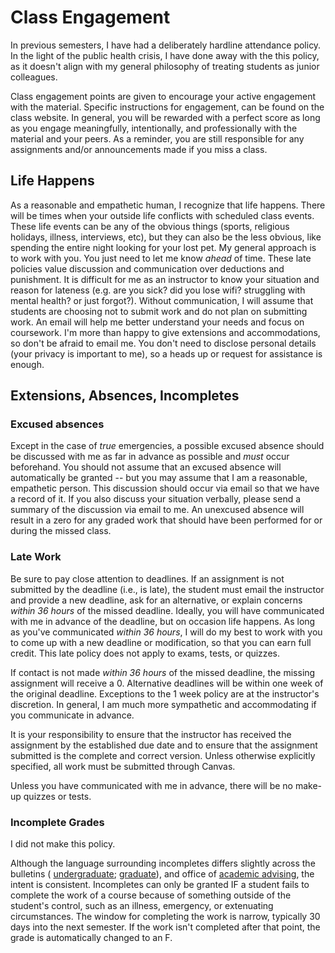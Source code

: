 

# Class Engagement

In previous semesters, I have had a deliberately hardline attendance policy. 
In the light of the public health crisis, I have done away with the this policy, as it doesn't align with my general philosophy of treating students as junior colleagues. 

Class engagement points are given to encourage your active engagement with the material. 
Specific instructions for engagement, can be found on the class website. In general, you will be rewarded with a perfect score as long as you engage meaningfully, intentionally, and professionally with the material and your peers. As a reminder, you are still responsible for any assignments and/or announcements made if you miss a class.


## Life Happens

As a reasonable and empathetic human, I recognize that life happens. 
There will be times when your outside life conflicts with scheduled class events. 
These life events can be any of the obvious things (sports, religious holidays, illness, interviews, etc), but they can also be the less obvious, like spending the entire night looking for your lost pet. 
My general approach is to work with you. You just need to let me know *ahead* of time. 
These late policies value discussion and communication over deductions and punishment. 
It is difficult for me as an instructor to know your situation and reason for lateness (e.g. are you sick? did you lose wifi? struggling with mental health? or just forgot?). 
Without communication, I will assume that students are choosing not to submit work and do not plan on submitting work. 
An email will help me better understand your needs and focus on coursework. 
I'm more than happy to give extensions and accommodations, so don't be afraid to email me. 
You don't need to disclose personal details (your privacy is important to me), so a heads up or request for assistance is enough.


##  Extensions, Absences, Incompletes

### Excused absences

Except in the case of *true* emergencies, a possible excused absence should be discussed with me as far in advance as possible and *must* occur beforehand. 
You should not assume that an excused absence will automatically be granted -- but you may assume that I am a reasonable, empathetic person. 
This discussion should occur via email so that we have a record of it.
If you also discuss your situation verbally, please send a summary of the discussion via email to me. 
An unexcused absence will result in a zero for any graded work that should have been performed for or during the missed class. 


### Late Work

Be sure to pay close attention to deadlines. 
If an assignment is not submitted by the deadline (i.e., is late), the student must email the instructor and provide a new deadline, ask for an alternative, or explain concerns *within 36 hours* of the missed deadline. 
Ideally, you will have communicated with me in advance of the deadline, but on occasion life happens. 
As long as you've communicated *within 36 hours*, I will do my best to work with you to come up with a new deadline or modification, so that you can earn full credit. 
This late policy does not apply to exams, tests, or quizzes.

If contact is not made *within 36 hours* of the missed deadline, the missing assignment will receive a 0. 
Alternative deadlines will be within one week of the original deadline. 
Exceptions to the 1 week policy are at the instructor's discretion. 
In general, I am much more sympathetic and accommodating if you communicate in advance. 

It is your responsibility to ensure that the instructor has received the assignment by the established due date and to ensure that the assignment submitted is the complete and correct version. 
Unless otherwise explicitly specified, all work must be submitted through Canvas.

Unless you have communicated with me in advance, there will be no make-up quizzes or tests.


### Incomplete Grades

I did not make this policy. 

Although the language surrounding incompletes differs slightly across the bulletins ( [undergraduate](https://bulletin.wfu.edu/undergraduate/procedures/exams-grading/#:~:text=Incomplete%20Grade); [graduate](https://bulletin.wfu.edu/graduate/procedures/grading/#:~:text=Grade%20of%20I)), and office of [academic advising]( https://advising.wfu.edu/academic-challenges/incompletes/), the intent is consistent. 
Incompletes can only be granted IF a student fails to complete the work of a course because of something outside of the student's control, such as an illness, emergency, or extenuating circumstances. The window for completing the work is narrow, typically 30 days into the next semester. If the work isn't completed after that point, the grade is automatically changed to an F. 


